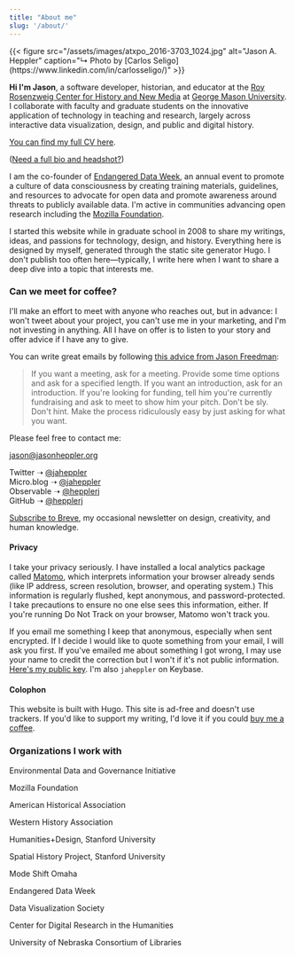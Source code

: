 ```yaml
---
title: "About me"
slug: '/about/'
---
```


<section class="bio-project">
<div class="bio-project-left">
  {{< figure src="/assets/images/atxpo_2016-3703_1024.jpg" alt="Jason A. Heppler" caption="↳ Photo by [Carlos Seligo](https://www.linkedin.com/in/carlosseligo/)" >}}
  <p class="u-lead"><strong>Hi I'm Jason</strong>, a software developer, historian, and educator at the <a href="https://rrchnm.org/">Roy Rosenzweig Center for History and New Media</a> at <a href="https://historyarthistory.gmu.edu">George Mason University</a>. I collaborate with faculty and graduate students on the innovative application of technology in teaching and research, largely across interactive data visualization, design, and public and digital history.</p>

  <p><a href="https://jasonheppler.org/files/jah-cv.pdf">You can find my full CV here</a>.</p>

  <p>(<a href="/bio/">Need a full bio and headshot?</a>)</p>

  <p>I am the co-founder of <a href="http://endangereddataweek.org">Endangered Data Week</a>, an annual event to promote a culture of data consciousness by creating training materials, guidelines, and resources to advocate for open data and promote awareness around threats to publicly available data. I'm active in communities advancing open research including the <a href="https://mozilla.github.io/leadership-training/">Mozilla Foundation</a>.</p>

  <p>I started this website while in graduate school in 2008 to share my writings, ideas, and passions for technology, design, and history. Everything here is designed by myself, generated through the static site generator Hugo. I don't publish too often here&mdash;typically, I write here when I want to share a deep dive into a topic that interests me.</p>

  <h3>Can we meet for coffee?</h3>

  <p>I'll make an effort to meet with anyone who reaches out, but in advance: I won't tweet about your project, you can't use me in your marketing, and I'm not investing in anything. All I have on offer is to listen to your story and offer advice if I have any to give.</p> 

  <p>You can write great emails by following <a href="http://humbledmba.com/how-to-email-busy-people">this advice from Jason Freedman</a>:</p>

  <blockquote>
  If you want a meeting, ask for a meeting. Provide some time options and ask for a specified length. If you want an introduction, ask for an introduction. If you're looking for funding, tell him you're currently fundraising and ask to meet to show him your pitch. Don't be sly. Don't hint. Make the process ridiculously easy by just asking for what you want.
  </blockquote>
</div>

<div class="bio-project-right">
  <p>Please feel free to contact me:</p>

  <p><a href="mailto:jason@jasonheppler.org">jason@jasonheppler.org</a></p>

  <p>Twitter ➝ <a href="https://twitter.com/jaheppler">@jaheppler</a><br>
  Micro.blog ➝ <a href="https://micro.blog/jaheppler">@jaheppler</a><br>
  Observable ➝ <a href="https://observablehq.com/@hepplerj">@hepplerj</a><br>
  GitHub ➝ <a href="http://github.com/hepplerj">@hepplerj</a></p>

  <p><a href="https://buttondown.email/jheppler">Subscribe to Breve</a>, my occasional newsletter on design, creativity, and human knowledge.</p>

  <h4>Privacy</h4>

<p class="noted">I take your privacy seriously. I have installed a local analytics package called <a href="https://matomo.org/">Matomo</a>, which interprets information your browser already sends (like IP address, screen resolution, browser, and operating system.) This information is regularly flushed, kept anonymous, and password-protected. I take precautions to ensure no one else sees this information, either. If you're running Do Not Track on your browser, Matomo won't track you.</p>

<p class="noted">If you email me something I keep that anonymous, especially when sent encrypted. If I decide I would like to quote something from your email, I will ask you first. If you've emailed me about something I got wrong, I may use your name to credit the correction but I won't if it's not public information. <a href="https://jasonheppler.org/jasonheppler.asc">Here's my public key</a>. I'm also <code>jaheppler</code> on Keybase.</p>

<h4>Colophon</h4>

<p class="noted">This website is built with Hugo. This site is ad-free and doesn't use trackers. If you'd like to support my writing, I'd love it if you could <a href="https://ko-fi.com/jasonheppler">buy me a coffee</a>.</p>
</div>
</section> 

<h3>Organizations I work with</h3>
<section class="bio-wide">
<p>Environmental Data and Governance Initiative</p>
<p>Mozilla Foundation</p>
<p>American Historical Association</p>
<p>Western History Association</p>
<p>Humanities+Design, Stanford University</p>
<p>Spatial History Project, Stanford University</p>
<p>Mode Shift Omaha</p>
<p>Endangered Data Week</p>
<p>Data Visualization Society</p>
<p>Center for Digital Research in the Humanities</p>
<p>University of Nebraska Consortium of Libraries</p>

</section>
